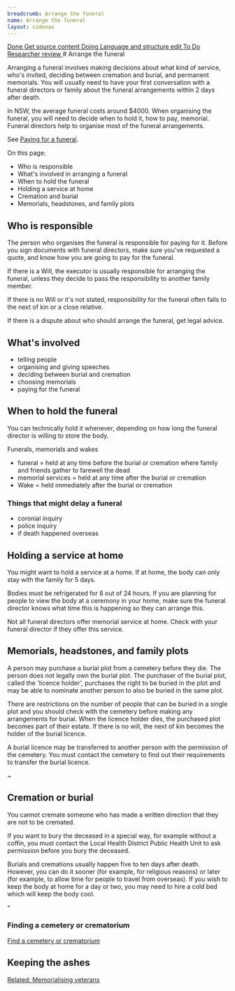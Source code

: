 ```yaml
---
breadcrumb: Arrange the funeral
name: Arrange the funeral
layout: sidenav
---
```

<a class="au-progress-indicator__link au-progress-indicator__link--done" href="#url">
      <span class="au-progress-indicator__status">Done</span>
      Get source content
    </a>
     <a class="au-progress-indicator__link au-progress-indicator__link--doing" href="#url">
              <span class="au-progress-indicator__status">Doing</span>
              Language and structure edit
        </a>
    <a class="au-progress-indicator__link au-progress-indicator__link--todo" href="#url">
              <span class="au-progress-indicator__status">To Do</span>
              Researcher review
        </a>
    <!--<a class="au-progress-indicator__link au-progress-indicator__link--todo" href="#url">
              <span class="au-progress-indicator__status">To Do</span>
              User testing
        </a>
    <a class="au-progress-indicator__link au-progress-indicator__link--todo" href="#url">
                  <span class="au-progress-indicator__status">To Do</span>
              Stakeholder review/pair writing
        </a>
    <a class="au-progress-indicator__link au-progress-indicator__link--todo" href="#url">
                  <span class="au-progress-indicator__status">To Do</span>
                  Live
        </a>
    -->
# Arrange the funeral

Arranging a funeral involves making decisions about what kind of service, who's invited, deciding between cremation and burial, and permanent memorials. You will usually need to have your first conversation with a funeral directors or family about the funeral arrangements within 2 days after death.

In NSW, the average funeral costs around $4000. When organising the funeral, you will need to decide when to hold it, how to pay, memorial. Funeral directors help to organise most of the funeral arrangements.

See [Paying for a funeral](/endoflife/arrange-the-funeral/paying-for-a-funeral). 

On this page:
* Who is responsible 
* What's involved in arranging a funeral
* When to hold the funeral 
* Holding a service at home
* Cremation and burial  
* Memorials, headstones, and family plots


## Who is responsible

<!--
  Light:  <p class="au-callout">
  Dark:   <p class="au-callout au-callout--dark">
-->

<p class="au-callout" aria-label="Callout description1">
  <p> The person who organises the funeral is responsible for paying for it. Before you sign documents with funeral directors, make sure you've requested a quote, and know how you are going to pay for the funeral. </a> 
</p>

If there is a Will, the executor is usually responsible for arranging the funeral, unless they decide to pass the responsibility to another family member.

If there is no Will or it's not stated, responsibility for the funeral often falls to the next of kin or a close relative.

If there is a dispute about who should arrange the funeral, get legal advice. 

<!-- "If the deceased did not have a will, or if no executor was appointed in the will, then the next of kin or close relative of the deceased can arrange the funeral.

If there is a dispute about who should arrange the funeral, you should get legal advice." (LawAccess) -->

## What's involved

* telling people 
* organising and giving speeches
* deciding between burial and cremation 
* choosing memorials 
* paying for the funeral 

## When to hold the funeral

You can technically hold it whenever, depending on how long the funeral director is willing to store the body.

Funerals, memorials and wakes
* funeral = held at any time before the burial or cremation where family and friends gather to farewell the dead
* memorial services = held at any time after the burial or cremation
* Wake = held immediately after the burial or cremation

### Things that might delay a funeral
- coronial inquiry 
- police inquiry 
- if death happened overseas 

## Holding a service at home

You might want to hold a service at a home. If at home, the body can only stay with the family for 5 days.

Bodies must be refrigerated for 8 out of 24 hours. If you are planning for people to view the body at a ceremony in your home, make sure the funeral director knows what time this is happening so they can arrange this.

Not all funeral directors offer memorial service at home. Check with your funeral director if they offer this service.

## Memorials, headstones, and family plots

A person may purchase a burial plot from a cemetery before they die. The person does not legally own the burial plot. The purchaser of the burial plot, called the 'licence holder', purchases the right to be buried in the plot and may be able to nominate another person to also be buried in the same plot.

There are restrictions on the number of people that can be buried in a single plot and you should check with the cemetery before making any arrangements for burial. When the licence holder dies, the purchased plot becomes part of their estate. If there is no will, the next of kin becomes the holder of the burial licence.

A burial licence may be transferred to another person with the permission of the cemetery. You must contact the cemetery to find out their requirements to transfer the burial licence.

~ <!-- http://www.lawaccess.nsw.gov.au/Pages/representing/after_someone_dies/funerals/paying_for_the_funeral.aspx -->

## Cremation or burial

You cannot cremate someone who has made a written direction that they are not to be cremated. 

If you want to bury the deceased in a special way, for example without a coffin, you must contact the Local Health District Public Health Unit to ask permission before you bury the deceased.

Burials and cremations usually happen five to ten days after death. However, you can do it sooner (for example, for religious reasons) or later (for example, to allow time for people to travel from overseas). If you wish to keep the body at home for a day or two, you may need to hire a cold bed which will keep the body cool.

^ <!-- cota victoria - death of a partner -->

### Finding a cemetery or crematorium

<!--
  Light:  <a class="au-cta-link" href="#">
  Dark:   <a class="au-cta-link au-cta-link--dark" href="#"> 
-->

<a class="au-cta-link" href="https://www.industry.nsw.gov.au/lands/what-we-do/crown-land/cemeteries-crematoria/locations">Find a cemetery or crematorium</a>

## Keeping the ashes


[Related: Memorialising veterans](#)

